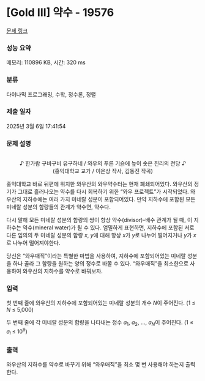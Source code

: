 # [Gold III] 약수 - 19576 

[문제 링크](https://www.acmicpc.net/problem/19576) 

### 성능 요약

메모리: 110896 KB, 시간: 320 ms

### 분류

다이나믹 프로그래밍, 수학, 정수론, 정렬

### 제출 일자

2025년 3월 6일 17:41:54

### 문제 설명

<p style="text-align: center;"><img alt="" src="https://upload.acmicpc.net/df42c885-c32c-4461-bb06-83af823de8c2/-/preview/"></p>

<p style="text-align: center;">♪ 한가람 구비구비 유구하네 / 와우의 푸른 기슭에 높이 솟은 진리의 전당 ♪<br>
(홍익대학교 교가 / 이은상 작사, 김동진 작곡)</p>

<p>홍익대학교 바로 뒤편에 위치한 와우산의 와우약수터는 현재 폐쇄되어있다. 와우산의 정기가 그대로 흘러나오는 약수를 다시 회복하기 위한 “와우 프로젝트”가 시작되었다. 와우산의 지하수에는 여러 가지 미네랄 성분이 포함되어있다. 만약 지하수에 포함된 모든 미네랄 성분의 함량들의 관계가 약수면, 약수다.</p>

<p>다시 말해 모든 미네랄 성분의 함량의 쌍이 항상 약수(divisor)-배수 관계가 될 때, 이 지하수는 약수(mineral water)가 될 수 있다. 엄밀하게 표현하면, 지하수에 포함된 서로 다른 임의의 두 미네랄 성분의 함량 <em>x</em>, <em>y</em>에 대해 항상 <em>x</em>가 <em>y</em>로 나누어 떨어지거나 <em>y</em>가 <em>x</em>로 나누어 떨어져야한다.</p>

<p>당신은 “와우매직”이라는 특별한 마법을 사용하여, 지하수에 포함되어있는 미네랄 성분을 하나 골라 그 함량을 원하는 양의 정수로 바꿀 수 있다. “와우매직”을 최소한으로 사용하여 와우산의 지하수를 약수로 바꿔보자.</p>

### 입력 

 <p>첫 번째 줄에 와우산의 지하수에 포함되어있는 미네랄 성분의 개수 <em>N</em>이 주어진다. (1 ≤ <em>N </em>≤ 5,000)</p>

<p>두 번째 줄에 각 미네랄 성분의 함량을 나타내는 정수 <em>a</em><sub>1</sub>, <em>a</em><sub>2</sub>, …, <em>a<sub>N</sub></em>이 주어진다. (1 ≤ <em>a</em><sub><em>i</em> </sub>≤ 10<sup>9</sup>)</p>

### 출력 

 <p>와우산의 지하수를 약수로 바꾸기 위해 “와우매직”을 최소 몇 번 사용해야 하는지 출력한다.</p>

